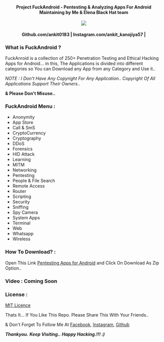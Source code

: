 #### <p align="center">Project FuckAndroid - Pentesting & Analyzing Apps For Android Maintaining by Me & Elena Black Hat team </P>

<p align="center"><img src="https://github.com/thehackingsage/hackdroid/blob/master/hackdroid.png?raw=true" /></p>

#### <p align="center">Github.com/ankit0183 | Instagram.com/ankit_kanojiya57 | </p>

### What is FuckAndroid ?

FuckAnroid is a collection of 250+ Penetration Testing and Ethical Hacking Apps for Android... in this, The Applications is divided into different categories so You can Download any App from any Category and Use it.. 

*NOTE : I Don't Have Any Copyright For Any Application.. Copyright Of All Applications Support Their Owners..*

**& Please Don't Misuse..**

### FuckAndroid Menu :
 
 - Anonymity
 - App Store
 - Call & SmS
 - CryptoCurrency
 - Cryptography
 - DDoS
 - Forensics
 - HID Attack
 - Learning
 - MITM
 - Networking
 - Pentesting
 - People & File Search
 - Remote Access
 - Router
 - Scripting
 - Security
 - Sniffing
 - Spy Camera
 - System Apps 
 - Terminal
 - Web
 - Whatsapp
 - Wireless

### How To Download? :

Open This Link [Pentesting Apps for Android](https://mega.nz/#F!jddEnKgY!ELvIqtW1xzDFwn3ZhpXBWQ) and Click On Download As Zip Option..

### Video : Coming Soon

### License :

[MIT Licence](https://github.com/ankit0183/Fuck-Android/blob/master/LICENSE)

Thats It... If You Like This Repo. Please Share This With Your Friends..

& Don't Forget To Follow Me At 
 [Facebook](https://www.facebook.com/Ankit.Kanojiya.0153),
 [Instagram](https://www.instagram.com/ankit_kanojiya57/),
 [Github](https://www.github.com/ankit0183)

***Thankyou.***
***Keep Visiting..***
***Happy Hacking.!!! :)***
